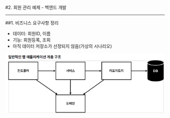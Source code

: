 #2. 회원 관리 예제 - 백엔드 개발

---

##1. 비즈니스 요구사항 정리
+ 데이터: 회원ID, 이름
+ 기능: 회원등록, 조회
+ 아직 데이터 저장소가 선정되지 않음(가상의 시나리오)

![img1](../img/img1.PNG)
